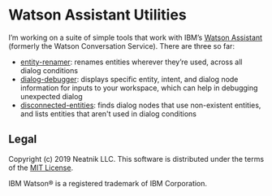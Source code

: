 Watson Assistant Utilities
==========================

I’m working on a suite of simple tools that work with IBM’s [Watson Assistant](https://www.ibm.com/watson/ai-assistant/) (formerly the Watson Conversation Service). There are three so far:

- [entity-renamer](entity-renamer-readme.md): renames entities wherever they’re used, across all dialog conditions
- [dialog-debugger](dialog-debugger-readme.md): displays specific entity, intent, and dialog node information for inputs to your workspace, which can help in debugging unexpected dialog
- [disconnected-entities](disconnected-entities-readme.md): finds dialog nodes that use non-existent entities, and lists entities that aren't used in dialog conditions


Legal
-----

Copyright (c) 2019 Neatnik LLC. This software is distributed under the terms of the [MIT License](LICENSE).

IBM Watson® is a registered trademark of IBM Corporation.